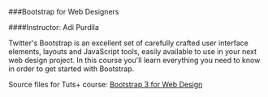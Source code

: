 
###Bootstrap for Web Designers

####Instructor: Adi Purdila

Twitter's Bootstrap is an excellent set of carefully crafted user interface elements, layouts and JavaScript tools, easily available to use in your next web design project. In this course you'll learn everything you need to know in order to get started with Bootstrap.

Source files for Tuts+ course: [Bootstrap 3 for Web Design](https://webdesign.tutsplus.com/courses/bootstrap-3-for-web-design)
